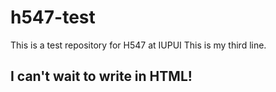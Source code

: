 # h547-test
This is a test repository for H547 at IUPUI
This is my third line.

## I can't wait to write in HTML!
